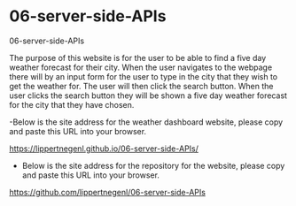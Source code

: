 # 06-server-side-APIs
06-server-side-APIs

The purpose of this website is for the user to be able to find a five day weather forecast for their city.  When the user navigates to the webpage there will by an input form for the user to type in the city that they wish to get the weather for.  The user will then click the search button.  When the user clicks the search button they will be shown a five day weather forecast for the city that they have chosen.

-Below is the site address for the weather dashboard website,  please copy and paste this URL into your browser.

https://lippertnegenl.github.io/06-server-side-APIs/

- Below is the site address for the repository for the website, please copy and paste this URL into your browser.

https://github.com/lippertnegenl/06-server-side-APIs

